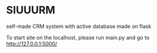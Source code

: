 # SIUUURM
self-made CRM system with active database made on flask

To start site on the localhost, please run main.py and go to http://127.0.0.1:5000/

